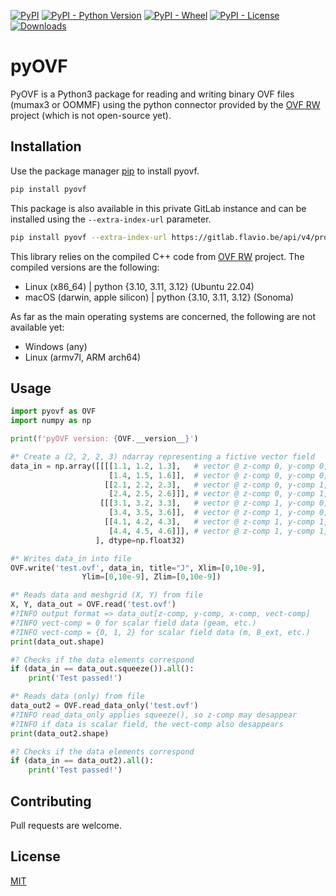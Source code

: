 [![PyPI](https://img.shields.io/pypi/v/pyovf)](https://pypi.org/project/pyovf) [![PyPI - Python Version](https://img.shields.io/pypi/pyversions/pyovf)](https://pypi.org/project/pyovf) [![PyPI - Wheel](https://img.shields.io/pypi/wheel/pyovf)](https://pypi.org/project/pyovf) [![PyPI - License](https://img.shields.io/pypi/l/pyovf)](https://pypi.org/project/pyovf) [![Downloads](https://pepy.tech/badge/pyovf)](https://pypi.org/project/pyovf)

# pyOVF

PyOVF is a Python3 package for reading and writing binary OVF files (mumax3 or OOMMF) using the python connector provided by the [OVF RW](https://gitlab.flavio.be/flavio/ovf-rw) project (which is not open-source yet).

## Installation

Use the package manager [pip](https://pip.pypa.io/en/stable/) to install pyovf.

```bash
pip install pyovf
```

This package is also available in this private GitLab instance and can be installed using the `--extra-index-url` parameter.

```bash
pip install pyovf --extra-index-url https://gitlab.flavio.be/api/v4/projects/16/packages/pypi/simple
```

This library relies on the compiled C++ code from [OVF RW](https://gitlab.flavio.be/flavio/ovf-rw) project. The compiled versions are the following:

- Linux (x86_64) | python {3.10, 3.11, 3.12} (Ubuntu 22.04)
- macOS (darwin, apple silicon) | python {3.10, 3.11, 3.12} (Sonoma)

As far as the main operating systems are concerned, the following are not available yet:

- Windows (any)
- Linux (armv7l, ARM arch64)

## Usage

```python
import pyovf as OVF
import numpy as np

print(f'pyOVF version: {OVF.__version__}')

#* Create a (2, 2, 2, 3) ndarray representing a fictive vector field
data_in = np.array([[[[1.1, 1.2, 1.3],   # vector @ z-comp 0, y-comp 0, x-comp 0
                      [1.4, 1.5, 1.6]],  # vector @ z-comp 0, y-comp 0, x-comp 1
                     [[2.1, 2.2, 2.3],   # vector @ z-comp 0, y-comp 1, x-comp 0
                      [2.4, 2.5, 2.6]]], # vector @ z-comp 0, y-comp 1, x-comp 1
                    [[[3.1, 3.2, 3.3],   # vector @ z-comp 1, y-comp 0, x-comp 0
                      [3.4, 3.5, 3.6]],  # vector @ z-comp 1, y-comp 0, x-comp 1
                     [[4.1, 4.2, 4.3],   # vector @ z-comp 1, y-comp 1, x-comp 0
                      [4.4, 4.5, 4.6]]], # vector @ z-comp 1, y-comp 1, x-comp 1
                   ], dtype=np.float32)

#* Writes data_in into file
OVF.write('test.ovf', data_in, title="J", Xlim=[0,10e-9],
                Ylim=[0,10e-9], Zlim=[0,10e-9])

#* Reads data and meshgrid (X, Y) from file
X, Y, data_out = OVF.read('test.ovf')
#?INFO output format => data_out[z-comp, y-comp, x-comp, vect-comp]
#?INFO vect-comp = 0 for scalar field data (geam, etc.)
#?INFO vect-comp = {0, 1, 2} for scalar field data (m, B_ext, etc.)
print(data_out.shape)

#? Checks if the data elements correspond
if (data_in == data_out.squeeze()).all():
    print('Test passed!')

#* Reads data (only) from file
data_out2 = OVF.read_data_only('test.ovf')
#?INFO read_data_only applies squeeze(), so z-comp may desappear
#?INFO if data is scalar field, the vect-comp also desappears
print(data_out2.shape)

#? Checks if the data elements correspond
if (data_in == data_out2).all():
    print('Test passed!')
```

## Contributing

Pull requests are welcome.

## License

[MIT](https://choosealicense.com/licenses/mit/)
